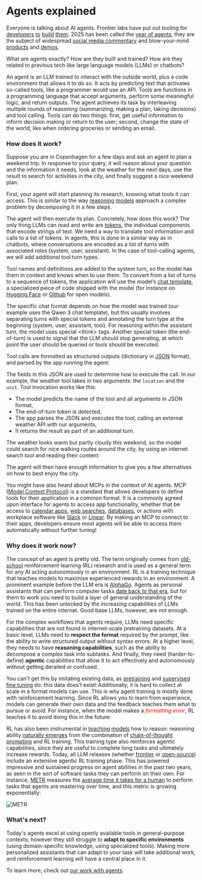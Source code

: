 # Agents explained

Everyone is talking about AI agents. Frontier labs have put out tooling for [developers](https://openai.com/index/new-tools-for-building-agents/) [to](https://openai.com/index/introducing-agentkit/) [build](https://www.anthropic.com/engineering/equipping-agents-for-the-real-world-with-agent-skills) [them](https://www.anthropic.com/engineering/building-agents-with-the-claude-agent-sdk). 2025 has been called the [year of agents](https://x.com/gdb/status/1923541152508281329), they are the subject of widespread [social media commentary]( https://x.com/karpathy/status/1979644538185752935) and blow-your-mind [products](http://youtube.com/watch?v=6eBSHbLKuN0) and [demos](https://www.youtube.com/live/8UWKxJbjriY?si=XpSQ1-oMWalBUC4f&t=835).

What are agents exactly? How are they built and trained? How are they related to previous tech like large language models (LLMs) or chatbots?

<script src="../../components/agent-viz.js"></script>
<agent-workflow></agent-workflow>

An agent is an LLM trained to interact with the outside world, plus a code environment that allows it to do so. It acts by predicting text that activates so-called <span class="agent-tool">tools</span>, like a programmer would use an API. <span class="agent-tool">Tools</span> are functions in a programming language that accept arguments, perform some meaningful logic, and return outputs. The agent achieves its task by interleaving multiple rounds of <span class="agent-thinking">reasoning</span> (summarizing, making a plan, taking decisions) and <span class="agent-tool">tool calling</span>. <span class="agent-tool">Tools</span> can do two things: first, get useful information to inform decision making or return to the user; second, change the state of the world, like when ordering groceries or sending an email.

### How does it work?

Suppose you are in Copenhagen for a few days and ask an agent to plan a weekend trip. In response to <span class="agent-user">your query</span>, it will <span class="agent-thinking">reason</span> about your question and the information it needs, <span class="agent-tool">look at the weather</span> for the next days, use the result to <span class="agent-tool">search</span> for activities in the city, and finally <span class="agent-response">suggest a nice weekend plan</span>.

First, your agent will start planning its research, knowing what tools it can access. This is similar to the way [reasoning](https://openai.com/o1/) [models](https://huggingface.co/deepseek-ai/DeepSeek-R1) approach a complex problem by decomposing it in a few steps.

<agent-workflow interactive="false" step="1" expanded="false"></agent-workflow>
<!-- 
<span class="agent-user">user</span>
<span class="agent-thinking">thinking</span>
<span class="agent-tool">tool</span>
<span class="agent-response">response</span>
<span class="agent-syntax">syntax</span> -->

The agent will then execute its plan. Concretely, how does this work? The only thing LLMs can read and write are [tokens](https://help.openai.com/en/articles/4936856-what-are-tokens-and-how-to-count-them), the individual components that encode strings of text. We need a way to translate tool information and calls to a list of tokens. In agents, this is done in a similar way as in chatbots, where conversations are encoded as a list of *turns* with associated roles (<span class="agent-syntax">system</span>, <span class="agent-user">user</span>, <span class="agent-response">assistant</span>). In the case of tool-calling agents, we will add additional <span class="agent-tool">tool</span> turn types.

Tool names and definitions are added to the <span class="agent-syntax">system turn</span>, so the model has them in context and knows when to use them. To convert from a list of turns to a sequence of tokens, the application will use the model’s [chat template](https://huggingface.co/docs/transformers/main/en/chat_templating), a specialized piece of code shipped with the model (for instance on [Hugging Face](https://huggingface.co/Qwen/Qwen3-4B/tree/main) or [Github](https://github.com/openai/harmony) for open models).

<agent-workflow interactive="false" step="1" expanded="true"></agent-workflow>

The specific chat format depends on how the model was trained (our example uses the Qwen 3 chat template), but this usually involves separating turns with special tokens and annotating the turn type at the beginning (<span class="agent-syntax">system</span>, <span class="agent-user">user</span>, <span class="agent-response">assistant</span>, <span class="agent-tool">tool</span>).  For <span class="agent-thinking">reasoning</span> within the <span class="agent-response">assistant</span> turn, the model uses special <span class="agent-thinking">\<think\></span> tags. Another special token (the <span class="agent-syntax">end-of-turn</span>) is used to signal that the LLM should stop generating, at which point the <span class="agent-user">user</span> should be queried or <span class="agent-tool">tools</span> should be executed.

<span class="agent-tool">Tool calls</span> are formatted as structured outputs (dictionary in [JSON](https://en.wikipedia.org/wiki/JSON) format), and parsed by the app running the agent:

<agent-workflow interactive="false" step="2" expanded="false"></agent-workflow>

The fields in this JSON are used to determine how to execute the call. In our example, the <span class="agent-tool">weather tool</span> takes in two arguments: the `location` and the `unit`. Tool invocation works like this:

- The model predicts the name of the tool and all arguments in JSON format,
- The end-of-turn token is detected,
- The app parses the JSON and executes the tool, calling an external weather API with our arguments,
- It returns the result as part of an additional turn.

<agent-workflow interactive="false" step="2" expanded="true"></agent-workflow>

The weather looks warm but partly cloudy this weekend, so the model could <span class="agent-tool">search</span> for nice walking routes around the city, by using an <span class="agent-tool">internet search tool</span> and reading their content:

<agent-workflow interactive="false" step="3" expanded="true"></agent-workflow>

The agent will then have enough information to give you a few alternatives on how to best enjoy the city.

<agent-workflow interactive="false" step="4" expanded="false"></agent-workflow>

You might have also heard about MCPs in the context of AI agents. MCP ([Model Context Protocol](https://modelcontextprotocol.io/docs/getting-started/intro)) is a standard that allows developers to define tools for their application in a common format. It is a commonly agreed upon interface for agents to access app functionality, whether that be access to [calendar apps](https://mcpservers.org/servers/Shameerpc5029/google-calendar-mcp), [web searches](https://github.com/pskill9/web-search), [databases](https://github.com/crystaldba/postgres-mcp), or actions with workplace software like [Slack](https://mcp.so/server/slack) or [Linear](https://linear.app/docs/mcp). By making an MCP to connect to their apps, developers ensure most agents will be able to access them automatically without further tuning!

### Why does it work now?

The concept of an agent is pretty old. The term originally comes from [old-school](https://mitpress.mit.edu/9780262039246/reinforcement-learning/) reinforcement learning (RL) research and is used as a general term for any AI acting autonomously in an environment. RL is a training technique that teaches models to maximise experienced rewards in an environment. A prominent example before the LLM era is [AlphaGo](https://deepmind.google/research/projects/alphago/). Agents as personal assistants that can perform computer tasks [date back to that era](https://openai.com/index/universe/), but for them to work you need to build a layer of general understanding of the world. This has been unlocked by the increasing capabilities of LLMs trained on the entire internet. Good base LLMs, however, are not enough.

For the complex workflows that agents require, LLMs need specific capabilities that are not found in internet-scale pretraining datasets. At a basic level, LLMs need to **respect the format** required by the prompt, like the ability to write structured output without syntax errors. At a higher level, they needs to have **reasoning capabilities**, such as the ability to decompose a complex task into subtasks. And finally, they need (harder-to-define) **agentic** capabilities that allow it to act effectively and autonomously without getting derailed or confused.

<!-- Would be nice to show an agent getting confused here -->

You can't get this by imitating existing data, as [pretraining](https://openai.com/index/language-unsupervised/) and [supervised fine tuning](https://platform.openai.com/docs/guides/supervised-fine-tuning) do: this data does’t exist! Additionally, it is hard to collect at scale in a format models can use. This is why agent training is mostly done with reinforcement learning. Since RL allows you to learn from experience, models can generate their own data and the feedback teaches them what to pursue or avoid. For instance, when the model makes a <span style="color: red; font-style: italic;">formatting error</span>, RL teaches it to avoid doing this in the future:


<agent-workflow
      interactive="false"
      step="2"
      expanded="true"
      advanced-content='{"get-weather": "<|im_start|>assistant\n<tool_call>\n{\n  \"name\": \"get_weather\",\n  \"arguments\": \"<span style=\"text-decoration: wavy underline red;\">Copenhagen</span>\"\n}\n</tool_call><|im_end|>\n\n<span style=\"color: red; font-style: italic;\">This tool call uses the wrong format and parsing will fail!</span>"}'></agent-workflow>

RL has also been instrumental in [teaching](https://openai.com/o1/) [models](https://arxiv.org/abs/2501.12948) how to reason: reasoning ability [naturally emerges](https://www.philschmid.de/mini-deepseek-r1) from the combination of [chain-of-thought prompting](https://www.promptingguide.ai/techniques/cot) and RL training. This training type also reinforces agentic capabilities, since they are useful to complete long tasks and ultimately increase rewards. Today, all LLM releases (whether [frontier](https://openai.com/index/introducing-gpt-5/) or [open-source](https://arxiv.org/pdf/2505.09388)) include an extensive agentic RL training phase. This has powered impressive and sustained progress on agent abilities in the past two years, as seen in the sort of software tasks they can perform on their own. For instance, [METR](https://metr.org/) measures the [average time it takes for a human](https://metr.org/blog/2025-03-19-measuring-ai-ability-to-complete-long-tasks/) to perform tasks that agents are mastering over time, and this metric is growing exponentially:

![METR](../screenshots/metr.png)

### What's next?

Today's agents excel at using openly available tools in general-purpose contexts; however they still struggle to **adapt to specific environments** (using domain-specific knowledge, using specialized tools). Making more personalized assistants that can adapt to *your* task will take additional work, and reinforcement learning will have a central place in it.

To learn more, check out [our work with agents](https://www.adaptive-ml.com/).